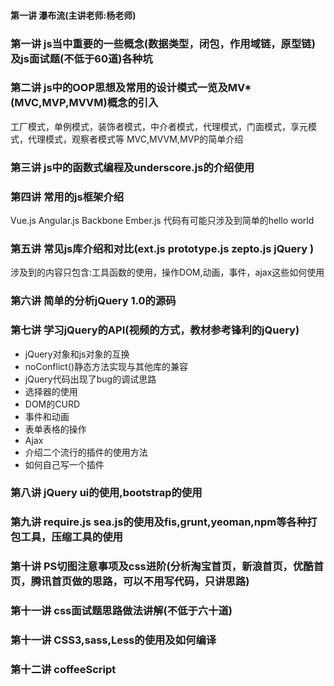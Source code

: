 

#### 第一讲 瀑布流(主讲老师:杨老师)



### 第一讲 js当中重要的一些概念(数据类型，闭包，作用域链，原型链)及js面试题(不低于60道)各种坑

### 第二讲 js中的OOP思想及常用的设计模式一览及MV*(MVC,MVP,MVVM)概念的引入
  工厂模式，单例模式，装饰者模式，中介者模式，代理模式，门面模式，享元模式，代理模式，观察者模式等
  MVC,MVVM,MVP的简单介绍

### 第三讲 js中的函数式编程及underscore.js的介绍使用  

### 第四讲 常用的js框架介绍
Vue.js Angular.js Backbone Ember.js
代码有可能只涉及到简单的hello world

### 第五讲 常见js库介绍和对比(ext.js prototype.js zepto.js jQuery )
 涉及到的内容只包含:工具函数的使用，操作DOM,动画，事件，ajax这些如何使用

### 第六讲 简单的分析jQuery 1.0的源码

### 第七讲 学习jQuery的API(视频的方式，教材参考锋利的jQuery)

 - jQuery对象和js对象的互换
 - noConflict()静态方法实现与其他库的兼容
 - jQuery代码出现了bug的调试思路
 - 选择器的使用
 - DOM的CURD
 - 事件和动画
 - 表单表格的操作
 - Ajax
 - 介绍二个流行的插件的使用方法
 - 如何自己写一个插件 


### 第八讲 jQuery ui的使用,bootstrap的使用

### 第九讲 require.js sea.js的使用及fis,grunt,yeoman,npm等各种打包工具，压缩工具的使用

### 第十讲 PS切图注意事项及css进阶(分析淘宝首页，新浪首页，优酷首页，腾讯首页做的思路，可以不用写代码，只讲思路)

### 第十一讲 css面试题思路做法讲解(不低于六十道)

### 第十一讲 CSS3,sass,Less的使用及如何编译

### 第十二讲 coffeeScript


